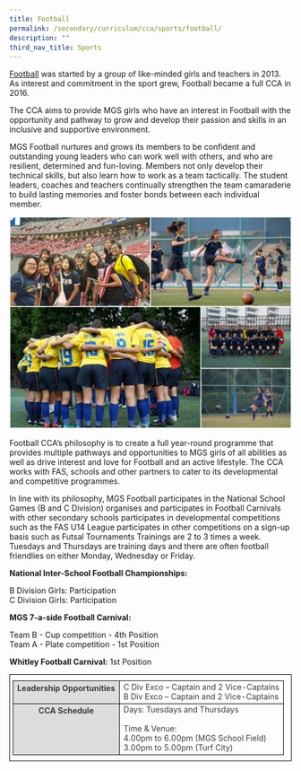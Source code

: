 ```yaml
---
title: Football
permalink: /secondary/curriculum/cca/sports/football/
description: ""
third_nav_title: Sports
---
```

[Football](https://youtu.be/RuS6JeCgk7w) was started by a group of like-minded girls and teachers in 2013. As interest and commitment in the sport grew, Football became a full CCA in 2016.  

  

The CCA aims to provide MGS girls who have an interest in Football with the opportunity and pathway to grow and develop their passion and skills in an inclusive and supportive environment.

  

MGS Football nurtures and grows its members to be confident and outstanding young leaders who can work well with others, and who are resilient, determined and fun-loving. Members not only develop their technical skills, but also learn how to work as a team tactically. The student leaders, coaches and teachers continually strengthen the team camaraderie to build lasting memories and foster bonds between each individual member.

![](/images/Sec_cca/football.jpg)

Football CCA’s philosophy is to create a full year-round programme that provides multiple pathways and opportunities to MGS girls of all abilities as well as drive interest and love for Football and an active lifestyle. The CCA works with FAS, schools and other partners to cater to its developmental and competitive programmes.

  

In line with its philosophy, MGS Football participates in the National School Games (B and C Division) organises and participates in Football Carnivals with other secondary schools participates in developmental competitions such as the FAS U14 League participates in other competitions on a sign-up basis such as Futsal Tournaments Trainings are 2 to 3 times a week. Tuesdays and Thursdays are training days and there are often football friendlies on either Monday, Wednesday or Friday.

  

**National Inter-School Football Championships:**

B Division Girls: Participation <br>
C Division Girls: Participation

  

**MGS 7-a-side Football Carnival:**

Team B - Cup competition - 4th Position <br>
Team A - Plate competition - 1st Position

  

**Whitley Football Carnival:** 1st Position

<style type="text/css">
.tg {
    border-color: black;
    border-style: solid;
    border-width: 1px;
    color: #3D3D3D;
    padding: 10px 5px;
}
.tg td {
    overflow: hidden;
}
.tg th {
    background-color: #DDD;
    border-color: black;
    border-style: solid;
    border-width: 1px;
    color: #3D3D3D;
    font-weight: bold;
}
.tg .tr-norm {
    border-color: black;
    border-style: solid;
    border-width: 1px;
    vertical-align: top;
}
.tg .tr-header {
    border-color: black;
    border-style: solid;
    border-width: 1px;
    color: #3D3D3D;
    font-weight: bold;
    vertical-align: top
}
</style>

<table class="tg">
  <thead>
    <tr>
      <th class="tr-header">Leadership Opportunities</th>
      <td class="tr-norm">C Div Exco – Captain and 2 Vice-Captains<br>
        B Div Exco – Captain and 2 Vice-Captains
			</td>
    </tr>
  </thead>
  <tbody>
    <tr>
      <th class="tr-header">CCA Schedule</th>
      <td class="tr-norm">Days: Tuesdays and Thursdays<br>
          <br>
          Time &amp; Venue:<br>
          4.00pm to 6.00pm (MGS School Field)<br>
    3.00pm to 5.00pm (Turf City)
			</td>
		</tr>
  </tbody>
</table>